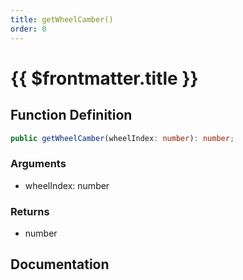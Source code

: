 ```yaml
---
title: getWheelCamber()
order: 0
---
```


# {{ $frontmatter.title }}

## Function Definition

```ts
public getWheelCamber(wheelIndex: number): number;
```

### Arguments

* wheelIndex: number

### Returns

* number

## Documentation

<!--@include: ./parts/getWheelCamber.md-->
